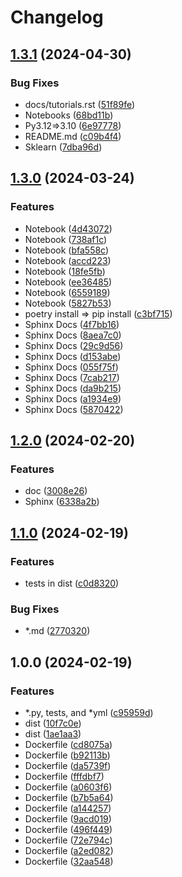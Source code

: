 # Changelog

## [1.3.1](https://github.com/chiba-ai-med/PyTorchDecomp/compare/v1.3.0...v1.3.1) (2024-04-30)


### Bug Fixes

* docs/tutorials.rst ([51f89fe](https://github.com/chiba-ai-med/PyTorchDecomp/commit/51f89fe9e1b0b1853f90e8544a613f2fd3e34915))
* Notebooks ([68bd11b](https://github.com/chiba-ai-med/PyTorchDecomp/commit/68bd11b79660b4d88f88aba755d749169e0a54f2))
* Py3.12=&gt;3.10 ([6e97778](https://github.com/chiba-ai-med/PyTorchDecomp/commit/6e97778159e21fdbc9f46db2acc583961d9ed8dc))
* README.md ([c09b4f4](https://github.com/chiba-ai-med/PyTorchDecomp/commit/c09b4f4c5bcaa5db617953cce5aeebcfd86dd2da))
* Sklearn ([7dba96d](https://github.com/chiba-ai-med/PyTorchDecomp/commit/7dba96d1bb7beb65ca1511819fade9cdf76a5e88))

## [1.3.0](https://github.com/chiba-ai-med/PyTorchDecomp/compare/v1.2.0...v1.3.0) (2024-03-24)


### Features

* Notebook ([4d43072](https://github.com/chiba-ai-med/PyTorchDecomp/commit/4d43072605d38329c0eb5b9668d0f8c75e017efa))
* Notebook ([738af1c](https://github.com/chiba-ai-med/PyTorchDecomp/commit/738af1cab712f5e9595b5f9fd194c92f850a0fdd))
* Notebook ([bfa558c](https://github.com/chiba-ai-med/PyTorchDecomp/commit/bfa558c54d2df387151ab7cdeff81d5da4698c0b))
* Notebook ([accd223](https://github.com/chiba-ai-med/PyTorchDecomp/commit/accd223da0384d090fae30989f34549eb547cd5d))
* Notebook ([18fe5fb](https://github.com/chiba-ai-med/PyTorchDecomp/commit/18fe5fba426358a10d3902a656f92c5758e2afd0))
* Notebook ([ee36485](https://github.com/chiba-ai-med/PyTorchDecomp/commit/ee364850f22556dfd85fc8d836d7968dee1371c8))
* Notebook ([6559189](https://github.com/chiba-ai-med/PyTorchDecomp/commit/6559189a2253d0c1dfa708731279b15002211bd7))
* Notebook ([5827b53](https://github.com/chiba-ai-med/PyTorchDecomp/commit/5827b53bd2b305b9f746cdedf13bf6e7a9d32a85))
* poetry install =&gt; pip install ([c3bf715](https://github.com/chiba-ai-med/PyTorchDecomp/commit/c3bf715e40fa8ae48b903a79f2102304b8ecaa98))
* Sphinx Docs ([4f7bb16](https://github.com/chiba-ai-med/PyTorchDecomp/commit/4f7bb16cf856b5b95ac900d21a62e7afdecc7229))
* Sphinx Docs ([8aea7c0](https://github.com/chiba-ai-med/PyTorchDecomp/commit/8aea7c0079f8f147c7fa77d686259147e01caec4))
* Sphinx Docs ([29c9d56](https://github.com/chiba-ai-med/PyTorchDecomp/commit/29c9d56a7f1135f4f9c7767988dc84a47b0e1f37))
* Sphinx Docs ([d153abe](https://github.com/chiba-ai-med/PyTorchDecomp/commit/d153abe27df82507e3a6fddfe97e7f5bbcd5a83f))
* Sphinx Docs ([055f75f](https://github.com/chiba-ai-med/PyTorchDecomp/commit/055f75fac9752f204d3d54a09192c1b2506d539a))
* Sphinx Docs ([7cab217](https://github.com/chiba-ai-med/PyTorchDecomp/commit/7cab217416f28e348a91eff0e16811f7a9c64f8a))
* Sphinx Docs ([da9b215](https://github.com/chiba-ai-med/PyTorchDecomp/commit/da9b215ba2b4bcee9a2437cb34a2b5aad3960c10))
* Sphinx Docs ([a1934e9](https://github.com/chiba-ai-med/PyTorchDecomp/commit/a1934e9be6f725bc965deafd26e99f693f1b4350))
* Sphinx Docs ([5870422](https://github.com/chiba-ai-med/PyTorchDecomp/commit/5870422856a7c1ffdccb046fd1298065a16acabc))

## [1.2.0](https://github.com/chiba-ai-med/PyTorchDecomp/compare/v1.1.0...v1.2.0) (2024-02-20)


### Features

* doc ([3008e26](https://github.com/chiba-ai-med/PyTorchDecomp/commit/3008e26961cfe5d172e8173e5e8bffbce47d0a87))
* Sphinx ([6338a2b](https://github.com/chiba-ai-med/PyTorchDecomp/commit/6338a2b79e2f3f0af8e71a43fd79d8f63e94627b))

## [1.1.0](https://github.com/chiba-ai-med/PyTorchDecomp/compare/v1.0.0...v1.1.0) (2024-02-19)


### Features

* tests in dist ([c0d8320](https://github.com/chiba-ai-med/PyTorchDecomp/commit/c0d8320d854ae42025c7cf208f195f67ce130121))


### Bug Fixes

* *.md ([2770320](https://github.com/chiba-ai-med/PyTorchDecomp/commit/277032005e5d68e716fa17c5f9c9c384a4848271))

## 1.0.0 (2024-02-19)


### Features

* *.py, tests, and *yml ([c95959d](https://github.com/chiba-ai-med/PyTorchDecomp/commit/c95959d8d3c9b349eeb186332446db28359ce204))
* dist ([10f7c0e](https://github.com/chiba-ai-med/PyTorchDecomp/commit/10f7c0e5763929d0826c193fabe565b3d16f246c))
* dist ([1ae1aa3](https://github.com/chiba-ai-med/PyTorchDecomp/commit/1ae1aa3a21088431f7cd9077fd5c56539b267ae6))
* Dockerfile ([cd8075a](https://github.com/chiba-ai-med/PyTorchDecomp/commit/cd8075af2319093d9a0f575b4afbec24909e5da8))
* Dockerfile ([b92113b](https://github.com/chiba-ai-med/PyTorchDecomp/commit/b92113bacb4e2c0529fe2852e81e6cfc67be3525))
* Dockerfile ([da5739f](https://github.com/chiba-ai-med/PyTorchDecomp/commit/da5739fe6b97cf8da2ca0323e843d293e6c61341))
* Dockerfile ([fffdbf7](https://github.com/chiba-ai-med/PyTorchDecomp/commit/fffdbf70dc2d36a8f499187aebc026566d129824))
* Dockerfile ([a0603f6](https://github.com/chiba-ai-med/PyTorchDecomp/commit/a0603f6d69bf291d19ec42d3b3b97be1d841a12b))
* Dockerfile ([b7b5a64](https://github.com/chiba-ai-med/PyTorchDecomp/commit/b7b5a64eaad1aa8ea096469b70818386115a47bc))
* Dockerfile ([a144257](https://github.com/chiba-ai-med/PyTorchDecomp/commit/a14425729bea4f250b2f1b96c5be898ac75fdc17))
* Dockerfile ([9acd019](https://github.com/chiba-ai-med/PyTorchDecomp/commit/9acd019c9298414ee8faa2204ec4fe401282ef6b))
* Dockerfile ([496f449](https://github.com/chiba-ai-med/PyTorchDecomp/commit/496f449638ac2e662b002f4d228040476eaf7224))
* Dockerfile ([72e794c](https://github.com/chiba-ai-med/PyTorchDecomp/commit/72e794cee8fc6333554e3dc42d79572572581125))
* Dockerfile ([a2ed082](https://github.com/chiba-ai-med/PyTorchDecomp/commit/a2ed082e40b3403cf530e848de050cce08dc2b60))
* Dockerfile ([32aa548](https://github.com/chiba-ai-med/PyTorchDecomp/commit/32aa548a7419f96a579d0095787c6a469b83ffb3))
